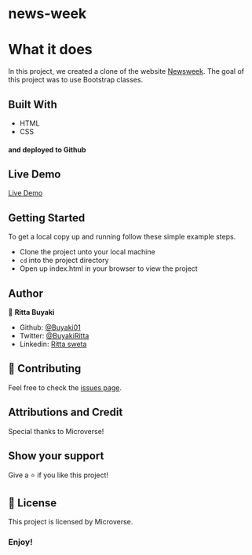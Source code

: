 # news-week

# What it does
In this project, we created a clone of the website <a href="https://www.newsweek.com/"> Newsweek</a>. The goal of this project was to use Bootstrap classes.

## Built With
- HTML
- CSS
#### and deployed to Github

## Live Demo

[Live Demo](https://ecstatic-dubinsky-a620a2.netlify.com/)

## Getting Started

To get a local copy up and running follow these simple example steps.
- Clone the project unto your local machine
- `cd` into the project directory
- Open up index.html in your browser to view the project

## Author

👤 **Ritta Buyaki**

- Github: [@Buyaki01](https://github.com/Buyaki01)
- Twitter: [@BuyakiRitta](https://twitter.com/BuyakiRitta)
- Linkedin: [Ritta sweta](https://www.linkedin.com/in/ritta-sweta/)

## 🤝 Contributing

Feel free to check the [issues page](https://github.com/Buyaki01/news-week/issues).

## Attributions and Credit
Special thanks to Microverse!

## Show your support

Give a ⭐️ if you like this project!

## 📝 License

This project is licensed by Microverse.

### Enjoy!
